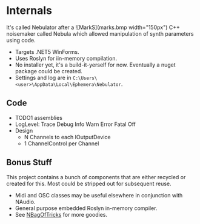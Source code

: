 
# Internals
It's called Nebulator after a ![MarkS](marks.bmp width="150px") C++ noisemaker called Nebula which allowed manipulation of synth parameters using code.

- Targets .NET5 WinForms.
- Uses Roslyn for iin-memory compilation.
- No installer yet, it's a build-it-yerself for now. Eventually a nuget package could be created.
- Settings and log are in `C:\Users\<user>\AppData\Local\Ephemera\Nebulator`.


## Code

- TODO1 assemblies
- LogLevel: Trace Debug Info Warn Error Fatal Off
- Design
  - N Channels to each IOutputDevice
  - 1 ChannelControl per Channel


## Bonus Stuff
This project contains a bunch of components that are either recycled or created for this. Most could be stripped out for subsequent reuse.

- Midi and OSC classes may be useful elsewhere in conjunction with NAudio.
- General purpose embedded Roslyn in-memory compiler.
- See [NBagOfTricks](https://github.com/cepthomas/NBagOfTricks) for more goodies.
